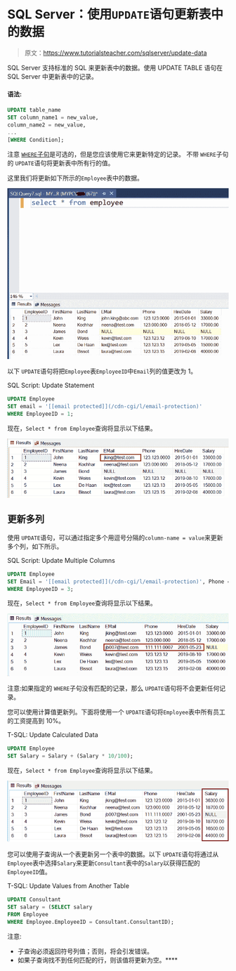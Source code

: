 # SQL Server：使用`UPDATE`语句更新表中的数据

> 原文：<https://www.tutorialsteacher.com/sqlserver/update-data>

SQL Server 支持标准的 SQL 来更新表中的数据。使用 UPDATE TABLE 语句在 SQL Server 中更新表中的记录。

#### 语法:

```sql
UPDATE table_name
SET column_name1 = new_value,
column_name2 = new_value,
...
[WHERE Condition]; 
```

注意 [`WHERE`子句](/sqlserver/where-clause)是可选的，但是您应该使用它来更新特定的记录。 不带 `WHERE`子句的 `UPDATE`语句将更新表中所有行的值。

这里我们将更新如下所示的`Employee`表中的数据。

[![](img/2dd0d4f4dac2630c6b287f82b81c4462.png)](../../Content/images/sqlserver/insert3.png)

以下 `UPDATE`语句将把`Employee`表`EmployeeID`中`Email`列的值更改为 1。

SQL Script: Update Statement 

```sql
UPDATE Employee
SET email = '[[email protected]](/cdn-cgi/l/email-protection)'
WHERE EmployeeID = 1; 
```

现在，`Select * from Employee`查询将显示以下结果。

[![](img/7213cc632af03414feffad803c8ca6c0.png)](../../Content/images/sqlserver/update1.png)

## 更新多列

使用 `UPDATE`语句，可以通过指定多个用逗号分隔的`column-name = value`来更新多个列，如下所示。

SQL Script: Update Multiple Columns 

```sql
UPDATE Employee
SET Email = '[[email protected]](/cdn-cgi/l/email-protection)', Phone = '111.111.0007', HireDate='05-23-2001'
WHERE EmployeeID = 3; 
```

现在，`Select * from Employee`查询将显示以下结果。

[![](img/24529b6283351811500394369e8bfc81.png)](../../Content/images/sqlserver/update2.png)

注意:如果指定的 `WHERE`子句没有匹配的记录，那么 `UPDATE`语句将不会更新任何记录。

您可以使用计算值更新列。下面将使用一个 `UPDATE`语句将`Employee`表中所有员工的工资提高到 10%。

T-SQL: Update Calculated Data 

```sql
UPDATE Employee 
SET Salary = Salary + (Salary * 10/100); 
```

现在，`Select * from Employee`查询将显示以下结果。

[![](img/c9af5e66d0cd6e147fde6e8f4c7e2746.png)](../../Content/images/sqlserver/update3.png)

您可以使用子查询从一个表更新另一个表中的数据。以下 `UPDATE`语句将通过从`Employee`表中选择`Salary`来更新`Consultant`表中的`Salary`以获得匹配的`EmployeeID`值。

T-SQL: Update Values from Another Table 

```sql
UPDATE Consultant
SET salary = (SELECT salary
FROM Employee 
WHERE Employee.EmployeeID = Consultant.ConsultantID); 
```

注意:

*   子查询必须返回符号列值；否则，将会引发错误。
*   如果子查询找不到任何匹配的行，则该值将更新为空。****